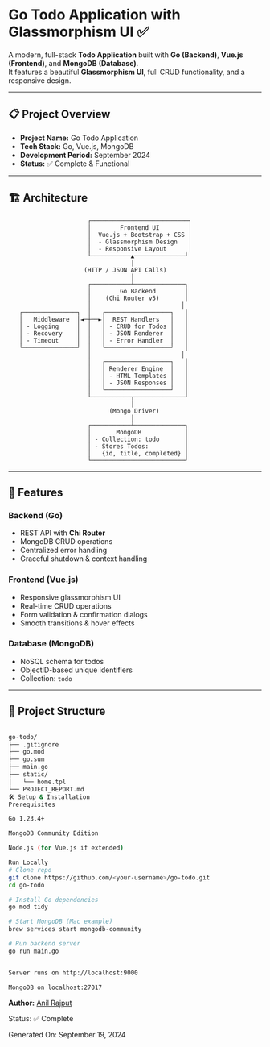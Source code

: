 # Go Todo Application with Glassmorphism UI ✅

A modern, full-stack **Todo Application** built with **Go (Backend)**, **Vue.js (Frontend)**, and **MongoDB (Database)**.  
It features a beautiful **Glassmorphism UI**, full CRUD functionality, and a responsive design.

---

## 📋 Project Overview

- **Project Name:** Go Todo Application  
- **Tech Stack:** Go, Vue.js, MongoDB  
- **Development Period:** September 2024  
- **Status:** ✅ Complete & Functional  

---

## 🏗️ Architecture

                          ┌───────────────────────────┐
                          │        Frontend UI        │
                          │  Vue.js + Bootstrap + CSS │
                          │  - Glassmorphism Design   │
                          │  - Responsive Layout      │
                          └───────────▲──────────────┘
                                      │
                         (HTTP / JSON API Calls)
                                      │
                          ┌───────────┴──────────────┐
                          │        Go Backend        │
                          │    (Chi Router v5)       │
                          │                         │
       ┌───────────────┐  │   ┌──────────────────┐   │
       │   Middleware  │◄─┼──►│  REST Handlers   │   │
       │ - Logging     │  │   │ - CRUD for Todos │   │
       │ - Recovery    │  │   │ - JSON Renderer  │   │
       │ - Timeout     │  │   │ - Error Handler  │   │
       └───────────────┘  │   └──────────────────┘   │
                          │                         │
                          │   ┌──────────────────┐   │
                          │   │ Renderer Engine  │   │
                          │   │ - HTML Templates │   │
                          │   │ - JSON Responses │   │
                          │   └──────────────────┘   │
                          └───────────┬──────────────┘
                                      │
                                (Mongo Driver)
                                      │
                          ┌───────────┴──────────────┐
                          │       MongoDB            │
                          │ - Collection: todo       │
                          │ - Stores Todos:          │
                          │   {id, title, completed} │
                          └──────────────────────────┘



---

## 🔧 Features

### Backend (Go)
- REST API with **Chi Router**
- MongoDB CRUD operations  
- Centralized error handling  
- Graceful shutdown & context handling  

### Frontend (Vue.js)
- Responsive glassmorphism UI  
- Real-time CRUD operations  
- Form validation & confirmation dialogs  
- Smooth transitions & hover effects  

### Database (MongoDB)
- NoSQL schema for todos  
- ObjectID-based unique identifiers  
- Collection: `todo`  

---

## 📁 Project Structure

```bash

go-todo/
├── .gitignore
├── go.mod
├── go.sum
├── main.go
├── static/
│   └── home.tpl
└── PROJECT_REPORT.md
🛠️ Setup & Installation
Prerequisites

Go 1.23.4+

MongoDB Community Edition

Node.js (for Vue.js if extended)

Run Locally
# Clone repo
git clone https://github.com/<your-username>/go-todo.git
cd go-todo

# Install Go dependencies
go mod tidy

# Start MongoDB (Mac example)
brew services start mongodb-community

# Run backend server
go run main.go


Server runs on http://localhost:9000

MongoDB on localhost:27017
```

**Author:** [Anil Rajput](https://www.linkedin.com/in/anil-behera-4a9597293/)


Status: ✅ Complete

Generated On: September 19, 2024

